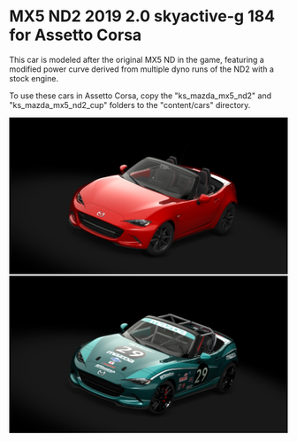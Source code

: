# MX5 ND2 2019 2.0 skyactive-g 184 for Assetto Corsa

This car is modeled after the original MX5 ND in the game, featuring a modified power curve derived from multiple dyno runs of the ND2 with a stock engine.

To use these cars in Assetto Corsa, copy the "ks_mazda_mx5_nd2" and "ks_mazda_mx5_nd2_cup" folders to the "content/cars" directory.

![](ks_mazda_mx5_nd2/skins/00_soul_red_metallic/preview.jpg)
![](ks_mazda_mx5_cup_nd2/skins/04_cup_29/preview.jpg)
